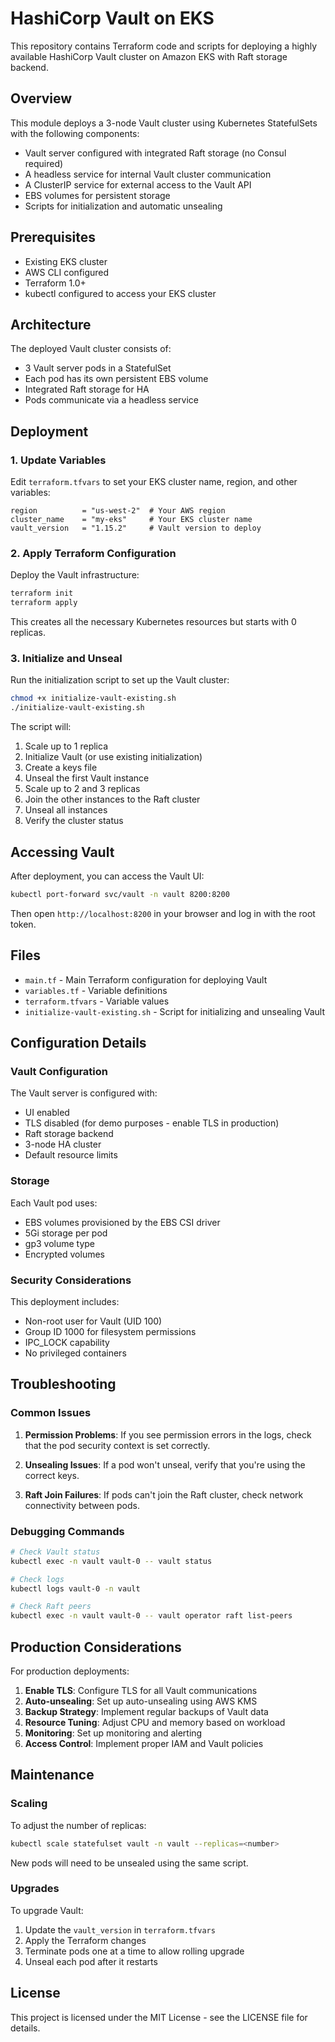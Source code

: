 # HashiCorp Vault on EKS

This repository contains Terraform code and scripts for deploying a highly available HashiCorp Vault cluster on Amazon EKS with Raft storage backend.

## Overview

This module deploys a 3-node Vault cluster using Kubernetes StatefulSets with the following components:

- Vault server configured with integrated Raft storage (no Consul required)
- A headless service for internal Vault cluster communication
- A ClusterIP service for external access to the Vault API
- EBS volumes for persistent storage
- Scripts for initialization and automatic unsealing

## Prerequisites

- Existing EKS cluster
- AWS CLI configured
- Terraform 1.0+
- kubectl configured to access your EKS cluster

## Architecture

The deployed Vault cluster consists of:

- 3 Vault server pods in a StatefulSet
- Each pod has its own persistent EBS volume
- Integrated Raft storage for HA
- Pods communicate via a headless service

## Deployment

### 1. Update Variables

Edit `terraform.tfvars` to set your EKS cluster name, region, and other variables:

```hcl
region          = "us-west-2"  # Your AWS region
cluster_name    = "my-eks"     # Your EKS cluster name
vault_version   = "1.15.2"     # Vault version to deploy
```

### 2. Apply Terraform Configuration

Deploy the Vault infrastructure:

```bash
terraform init
terraform apply
```

This creates all the necessary Kubernetes resources but starts with 0 replicas.

### 3. Initialize and Unseal

Run the initialization script to set up the Vault cluster:

```bash
chmod +x initialize-vault-existing.sh
./initialize-vault-existing.sh
```

The script will:
1. Scale up to 1 replica
2. Initialize Vault (or use existing initialization)
3. Create a keys file
4. Unseal the first Vault instance
5. Scale up to 2 and 3 replicas
6. Join the other instances to the Raft cluster
7. Unseal all instances
8. Verify the cluster status

## Accessing Vault

After deployment, you can access the Vault UI:

```bash
kubectl port-forward svc/vault -n vault 8200:8200
```

Then open `http://localhost:8200` in your browser and log in with the root token.

## Files

- `main.tf` - Main Terraform configuration for deploying Vault
- `variables.tf` - Variable definitions
- `terraform.tfvars` - Variable values
- `initialize-vault-existing.sh` - Script for initializing and unsealing Vault

## Configuration Details

### Vault Configuration

The Vault server is configured with:

- UI enabled
- TLS disabled (for demo purposes - enable TLS in production)
- Raft storage backend
- 3-node HA cluster
- Default resource limits

### Storage

Each Vault pod uses:
- EBS volumes provisioned by the EBS CSI driver
- 5Gi storage per pod
- gp3 volume type
- Encrypted volumes

### Security Considerations

This deployment includes:
- Non-root user for Vault (UID 100)
- Group ID 1000 for filesystem permissions
- IPC_LOCK capability
- No privileged containers

## Troubleshooting

### Common Issues

1. **Permission Problems**: If you see permission errors in the logs, check that the pod security context is set correctly.

2. **Unsealing Issues**: If a pod won't unseal, verify that you're using the correct keys.

3. **Raft Join Failures**: If pods can't join the Raft cluster, check network connectivity between pods.

### Debugging Commands

```bash
# Check Vault status
kubectl exec -n vault vault-0 -- vault status

# Check logs
kubectl logs vault-0 -n vault

# Check Raft peers
kubectl exec -n vault vault-0 -- vault operator raft list-peers
```

## Production Considerations

For production deployments:

1. **Enable TLS**: Configure TLS for all Vault communications
2. **Auto-unsealing**: Set up auto-unsealing using AWS KMS
3. **Backup Strategy**: Implement regular backups of Vault data
4. **Resource Tuning**: Adjust CPU and memory based on workload
5. **Monitoring**: Set up monitoring and alerting
6. **Access Control**: Implement proper IAM and Vault policies

## Maintenance

### Scaling

To adjust the number of replicas:

```bash
kubectl scale statefulset vault -n vault --replicas=<number>
```

New pods will need to be unsealed using the same script.

### Upgrades

To upgrade Vault:

1. Update the `vault_version` in `terraform.tfvars`
2. Apply the Terraform changes
3. Terminate pods one at a time to allow rolling upgrade
4. Unseal each pod after it restarts

## License

This project is licensed under the MIT License - see the LICENSE file for details.
